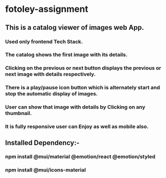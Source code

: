 # fotoley-assignment
## This is a catalog viewer of images web App.
### Used only frontend Tech Stack.
### The catalog shows the first image with its details.
### Clicking on the previous or next button displays the previous or next image with details respectively.
### There is a play/pause icon button which is alternately start and stop the automatic display of images.
### User can show that image with details by Clicking on any thumbnail.
### It is fully responsive user can Enjoy as well as mobile also.


## Installed Dependency:-
### npm install @mui/material @emotion/react @emotion/styled
### npm install @mui/icons-material

